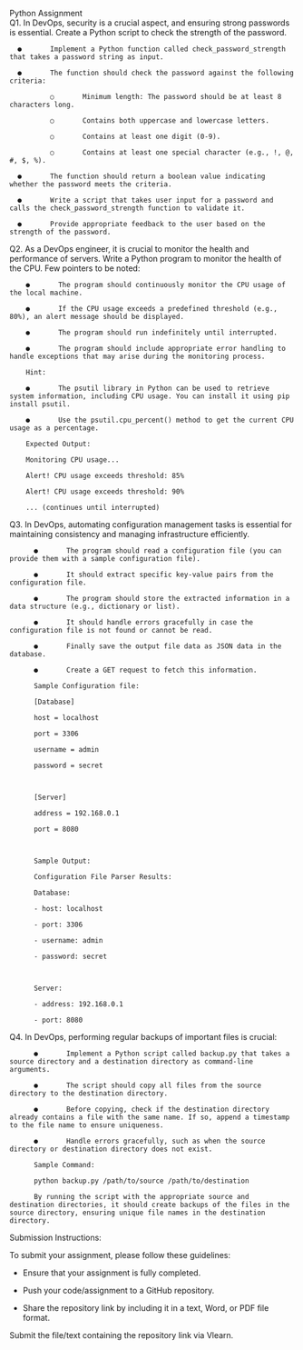 Python Assignment
<br/>
Q1. In DevOps, security is a crucial aspect, and ensuring strong passwords is essential. Create a Python script to check the strength of the password. 

      ●       Implement a Python function called check_password_strength that takes a password string as input.
      
      ●       The function should check the password against the following criteria:
      
              ○       Minimum length: The password should be at least 8 characters long.
              
              ○       Contains both uppercase and lowercase letters.
              
              ○       Contains at least one digit (0-9).
              
              ○       Contains at least one special character (e.g., !, @, #, $, %).
      
      ●       The function should return a boolean value indicating whether the password meets the criteria.
      
      ●       Write a script that takes user input for a password and calls the check_password_strength function to validate it.
      
      ●       Provide appropriate feedback to the user based on the strength of the password.  
Q2. As a DevOps engineer, it is crucial to monitor the health and performance of servers. Write a Python program to monitor the health of the CPU. Few pointers to be noted:

        ●       The program should continuously monitor the CPU usage of the local machine.
        
        ●       If the CPU usage exceeds a predefined threshold (e.g., 80%), an alert message should be displayed.
        
        ●       The program should run indefinitely until interrupted.
        
        ●       The program should include appropriate error handling to handle exceptions that may arise during the monitoring process.
        
        Hint:
        
        ●       The psutil library in Python can be used to retrieve system information, including CPU usage. You can install it using pip install psutil.
        
        ●       Use the psutil.cpu_percent() method to get the current CPU usage as a percentage.
        
        Expected Output:
        
        Monitoring CPU usage...
        
        Alert! CPU usage exceeds threshold: 85%
        
        Alert! CPU usage exceeds threshold: 90%
        
        ... (continues until interrupted) 



Q3. In DevOps, automating configuration management tasks is essential for maintaining consistency and managing infrastructure efficiently.

          ●       The program should read a configuration file (you can provide them with a sample configuration file).
          
          ●       It should extract specific key-value pairs from the configuration file.
          
          ●       The program should store the extracted information in a data structure (e.g., dictionary or list).
          
          ●       It should handle errors gracefully in case the configuration file is not found or cannot be read.
          
          ●       Finally save the output file data as JSON data in the database.
          
          ●       Create a GET request to fetch this information.
          
          Sample Configuration file: 
          
          [Database]
          
          host = localhost
          
          port = 3306
          
          username = admin
          
          password = secret
          
           
          
          [Server]
          
          address = 192.168.0.1
          
          port = 8080
          
           
          
          Sample Output: 
          
          Configuration File Parser Results:
          
          Database:
          
          - host: localhost
          
          - port: 3306
          
          - username: admin
          
          - password: secret
          
           
          
          Server:
          
          - address: 192.168.0.1
          
          - port: 8080 
          


Q4. In DevOps, performing regular backups of important files is crucial:

          ●       Implement a Python script called backup.py that takes a source directory and a destination directory as command-line arguments.
          
          ●       The script should copy all files from the source directory to the destination directory.
          
          ●       Before copying, check if the destination directory already contains a file with the same name. If so, append a timestamp to the file name to ensure uniqueness.
          
          ●       Handle errors gracefully, such as when the source directory or destination directory does not exist.
          
          Sample Command:
          
          python backup.py /path/to/source /path/to/destination
          
          By running the script with the appropriate source and destination directories, it should create backups of the files in the source directory, ensuring unique file names in the destination directory.
          

Submission Instructions:

To submit your assignment, please follow these guidelines:

- Ensure that your assignment is fully completed.

- Push your code/assignment to a GitHub repository.

- Share the repository link by including it in a text, Word, or PDF file format.

Submit the file/text containing the repository link via Vlearn.
